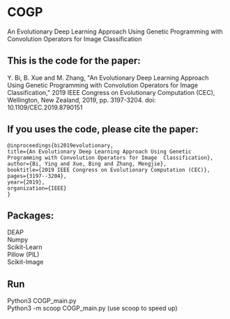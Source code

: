 # COGP
An Evolutionary Deep Learning Approach Using Genetic Programming with Convolution Operators for Image Classification


This is the code for the paper:
------
Y. Bi, B. Xue and M. Zhang, "An Evolutionary Deep Learning Approach Using Genetic Programming with Convolution Operators for Image Classification," 2019 IEEE Congress on Evolutionary Computation (CEC), Wellington, New Zealand, 2019, pp. 3197-3204.
doi: 10.1109/CEC.2019.8790151

If you uses the code, please cite the paper:  <br />
----
    @inproceedings{bi2019evolutionary,
    title={An Evolutionary Deep Learning Approach Using Genetic Programming with Convolution Operators for Image  Classification},
    author={Bi, Ying and Xue, Bing and Zhang, Mengjie},
    booktitle={2019 IEEE Congress on Evolutionary Computation (CEC)},
    pages={3197--3204},
    year={2019},
    organization={IEEE}
    }

Packages:
-----
DEAP <br />
Numpy <br />
Scikit-Learn <br />
Pillow (PIL) <br />
Scikit-Image <br />

Run
----
Python3 COGP_main.py <br />
Python3 -m scoop COGP_main.py  (use scoop to speed up) <br />
